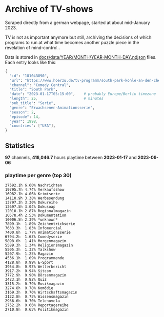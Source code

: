 # Archive of TV-shows

Scraped directly from a german webpage, started at about mid-January 2023.

TV is not as important anymore but still, archiving the decisions of which programs to run at what time
becomes another puzzle piece in the revelation of mind-control.. 

Data is stored in [docs/data/YEAR/MONTH/YEAR-MONTH-DAY.ndjson](docs/data/) files. 
Each entry looks like this:

```python
{
  "id": "181043890", 
  "url": "https://www.hoerzu.de/tv-programm/south-park-kohle-an-den-chefkoch/bid_181043890/", 
  "channel": "Comedy Central", 
  "title": "South Park", 
  "date": "2023-01-17T05:15:00",    # probably Europe/Berlin timezone 
  "length": 25,                     # minutes 
  "sub_title": "Serie", 
  "genre": "Erwachsenen-Animationsserie", 
  "season": 2, 
  "episode": 14, 
  "year": 1998, 
  "countries": ["USA"],
}
```

## Statistics

**97** channels, **418,046.7** hours playtime between **2023-01-17** and **2023-09-06**


### playtime per genre (top 30)

    27592.1h 6.60% Nachrichten
    19795.7h 4.74% Verkaufsshow
    16982.1h 4.06% Krimiserie
    14110.9h 3.38% Werbesendung
    13797.3h 3.30% Dokureihe
    12697.5h 3.04% Dokusoap
    12010.1h 2.87% Regionalmagazin
    10578.4h 2.53% Dokumentation
    10006.5h 2.39% *unknown*
    7899.1h  1.89% Zeichentrickserie
    7633.3h  1.83% Infomercial
    7400.8h  1.77% Animationsserie
    6794.2h  1.63% Comedyserie
    5898.0h  1.41% Morgenmagazin
    5589.3h  1.34% Religionsmagazin
    5505.3h  1.32% Talkshow
    5207.9h  1.25% Magazin
    4536.1h  1.09% Programmende
    4128.8h  0.99% E-Sport
    3954.8h  0.95% Wetterbericht
    3917.2h  0.94% Sitcom
    3772.9h  0.90% Börsenmagazin
    3423.1h  0.82% Quiz
    3315.2h  0.79% Musikmagazin
    3274.8h  0.78% Komödie
    3169.3h  0.76% Wirtschaftsmagazin
    3122.8h  0.75% Wissensmagazin
    2936.6h  0.70% Telenovela
    2752.2h  0.66% Reportagereihe
    2710.8h  0.65% Politikmagazin
